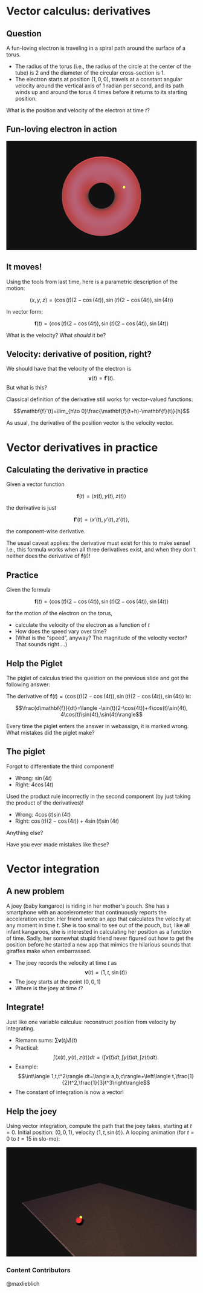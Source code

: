 Vector calculus: derivatives
============================

Question
--------

A fun-loving electron is traveling in a spiral path around the surface
of a torus.

-   The radius of the torus (i.e., the radius of the circle at the
    center of the tube) is $2$ and the diameter of the circular
    cross-section is $1$.
-   The electron starts at position $(1,0,0)$, travels at a constant
    angular velocity around the vertical axis of $1$ radian per
    second, and its path winds up and around the torus $4$ times
    before it returns to its starting position.

What is the position and velocity of the electron at time $t$?

Fun-loving electron in action
-----------------------------
<div id="torus">
  <img src="media/lecture-8-torus.png"></img>
</div>
<script type="text/javascript">
//<![CDATA[
(function(){
    var scene = new MathScene("torus");
    scene.camera.position.set(0, 1, 10);
    var torusgeo = new THREE.TorusGeometry(2, 1, 64, 48);

    var torus = new THREE.Mesh(torusgeo, new THREE.MeshPhongMaterial({
        ambient: 0x555555,
        color: 0xee0000,
        emmissive: 0x00eeee,
        specular: 0x123456,
        shininess: 5,
        opacity: 0.7,
        transparent: true,
        side: THREE.DoubleSide
    }));

    scene.scene.add(torus);

    var electron = new THREE.Mesh(new THREE.SphereGeometry(0.1), new THREE.MeshLambertMaterial({
        ambient: 0x555555,
        color: 0xffff00,
        reflectivity: 100,
        side: THREE.DoubleSide
    }));

    scene.scene.add(electron);

    electron.position.set(1, 0, 0);

    scene.calc = function(t) {
        t = t / 1000;
        electron.position.set(Math.cos(t) * (2 - Math.cos(4 * t)), Math.sin(t) * (2 - Math.cos(4 * t)), Math.sin(4 * t));
        // console.log(scene);
    };

    scene.create();
}());
//]]>
</script>


It moves!
---------

Using the tools from last time, here is a parametric description of the
motion:

$$(x,y,z)=(\cos(t)(2-\cos(4t)),\sin(t)(2-\cos(4t)),\sin(4t))$$

In vector form:

$$\mathbf{f}(t)=\langle
\cos(t)(2-\cos(4t)),\sin(t)(2-\cos(4t)),\sin(4t)\rangle$$

What is the velocity? What *should* it be?

Velocity: derivative of position, right?
----------------------------------------

We should have that the velocity of the electron is $$\mathbf{v}(t)=\mathbf{f}'(t).$$ But what is this?

Classical definition of the derivative still works for vector-valued
functions:

$$\mathbf{f}'(t)=\lim_{h\to 0}\frac{\mathbf{f}(t+h)-\mathbf{f}(t)}{h}$$

As usual, the derivative of the position vector is the velocity vector.

Vector derivatives in practice
==============================

Calculating the derivative in practice
--------------------------------------

Given a vector function

$$\mathbf{f}(t)=\langle x(t),y(t),z(t)\rangle$$

the derivative is just

$$\mathbf{f}'(t)=\langle x'(t),y'(t),z'(t)\rangle,$$

the component-wise derivative.

The usual caveat applies: the derivative must exist for this to make
sense! I.e., this formula works when all three derivatives exist, and
when they don't neither does the derivative of $\mathbf{f}(t)$!

Practice
--------

Given the formula

$$\mathbf{f}(t)=\langle
\cos(t)(2-\cos(4t)),\sin(t)(2-\cos(4t)),\sin(4t)\rangle$$

for the motion of the electron on the torus,

-   calculate the velocity of the electron as a function of $t$
-   How does the speed vary over time?
-   (What is the “speed”, anyway? The magnitude of the velocity vector?
    That sounds right....)

Help the Piglet
---------------

The piglet of calculus tried the question on the previous slide and got
the following answer:

The derivative of $\mathbf{f}(t)=\langle
\cos(t)(2-\cos(4t)),\sin(t)(2-\cos(4t)),\sin(4t)\rangle$ is:

$$\frac{d\mathbf{f}}{dt}=\langle
-\sin(t)(2-\cos(4t))+4\cos(t)\sin(4t),
4\cos(t)\sin(4t),\sin(4t)\rangle$$

Every time the piglet enters the answer in webassign, it is marked
wrong. What mistakes did the piglet make?

The piglet
----------

Forgot to differentiate the third component!

-   Wrong: $\sin(4t)$
-   Right: $4\cos(4t)$

Used the product rule incorrectly in the second component (by just
taking the product of the derivatives)!

-   Wrong: $4\cos(t)\sin(4t)$
-   Right: $\cos(t)(2-\cos(4t))+4\sin(t)\sin(4t)$

Anything else?

Have you ever made mistakes like these?

Vector integration
==================

A new problem
-------------

A joey (baby kangaroo) is riding in her mother's pouch. She has a
smartphone with an accelerometer that continuously reports the
acceleration vector. Her friend wrote an app that calculates the
velocity at any moment in time $t$. She is too small to see out of the
pouch, but, like all infant kangaroos, she is interested in calculating
her position as a function of time. Sadly, her somewhat stupid friend
never figured out how to get the position before he started a new app
that mimics the hilarious sounds that giraffes make when embarrassed.

-   The joey records the velocity at time $t$ as $$\mathbf{v}(t)=\langle 1,t,\sin(t)\rangle$$
-   The joey starts at the point $(0,0,1)$
-   Where is the joey at time $t$?

Integrate!
----------

Just like one variable calculus: reconstruct position from velocity by
integrating.

-   Riemann sums: $\sum\mathbf{v}(t_i)\Delta(t)$
-   Practical: $$\int\langle x(t),y(t),z(t)\rangle
    dt=\left\langle\int x(t)dt,\int y(t)dt,\int
    z(t)dt\right\rangle.$$
-   Example: $$\int\langle 1,t,t^2\rangle dt=\langle
    a,b,c\rangle+\left\langle
    t,\frac{1}{2}t^2,\frac{1}{3}t^3\right\rangle$$
-   The constant of integration is now a vector!

Help the joey
-------------

Using vector integration, compute the path that the joey takes, starting
at $t=0$. Initial position: $(0,0,1)$, velocity $\langle
1,t,\sin(t)\rangle$. A looping animation (for $t=0$ to $t=15$ in
slo-mo):

<div id="joeycontainer">
  <img src="media/lecture-8-joeycontainer.png"></img>
</div>
<script type="text/javascript">
//<![CDATA[
  var joey = new MathScene("joeycontainer");
  joey.camera.position.set(22, 20, 15);
  joey.cameraControls.target.set(3, 0, 3);
  joey.renderer.shadowMapEnabled = true;
  joey.renderer.shadowMapSoft = true;
  joey.renderer.shadowCameraNear = 3;
  joey.renderer.shadowCameraFar = joey.camera.far;
  joey.renderer.shadowCameraFov = 50;
  joey.renderer.shadowMapBias = 0.0039;
  joey.renderer.shadowMapDarkness = 1.0;
  joey.renderer.shadowMapWidth = 1024;
  joey.renderer.shadowMapHeight = 1024;
  joey.pointLight.intensity = 0;
  joey.spot = new THREE.SpotLight(0xffffff, 0.7);
  joey.spot.position.set(40, 40, 40);
  joey.spot.castShadow = true;
  joey.spot.shadowDarkness = 1.0;
  joey.spot.shadowCameraFov = 50;
  joey.scene.add(joey.spot);
  joey.joey = new THREE.Mesh(new THREE.SphereGeometry(0.6), new THREE.MeshLambertMaterial({
    color: 0xff0000,
    ambient: 0x333333
  }));
  joey.joey.castShadow = true;
  joey.joey.receiveShadow = true;
  joey.scene.add(joey.joey);
  joey.joey.position.set(0, 0, 1);
  joey.joeylet = new THREE.Mesh(new THREE.SphereGeometry(0.3), new THREE.MeshLambertMaterial({
    color: 0xffff00,
    ambient: 0x123456
  }));
  joey.joeylet.castShadow = true;
  joey.joeylet.receiveShadow = true;
  joey.scene.add(joey.joeylet);
  joey.joeylet.position.set(0, 0, 1);
  joey.ground = new THREE.Mesh(new THREE.PlaneGeometry(30, 40), MathScene.UWMaterial.clone());
  //joey.ground.rotation.set(3 * Math.PI / 2, 0, 0);
  joey.ground.position.set(0, 0, 0);
  joey.ground.castShadow = true;
  joey.ground.receiveShadow = true;
  joey.scene.add(joey.ground);
  joey.y = function(t) {
    return 0.05 * t ^ 2;
  };
  joey.z = function(t) {
    return 2 - Math.cos(t);
  };
  joey.x = function(t) {
    return t;
  };

  joey.calc = function(t) {
    t = t / 300 % 15;
    joey.joey.position.set(joey.x(t), joey.y(t), joey.z(t));
    joey.joeylet.position.set(joey.x(t - 0.5), joey.y(t - 0.5), joey.z(t - 0.5));
  };

  joey.create();
//]]>
</script>

### Content Contributors
@maxlieblich